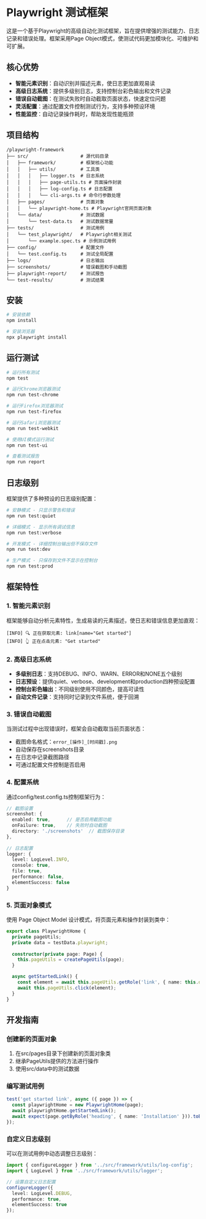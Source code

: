 # Playwright 测试框架

这是一个基于Playwright的高级自动化测试框架，旨在提供增强的测试能力、日志记录和错误处理。框架采用Page Object模式，使测试代码更加模块化、可维护和可扩展。

## 核心优势

- **智能元素识别**：自动识别并描述元素，使日志更加直观易读
- **高级日志系统**：提供多级别日志，支持控制台彩色输出和文件记录
- **错误自动截图**：在测试失败时自动截取页面状态，快速定位问题
- **灵活配置**：通过配置文件控制测试行为，支持多种预设环境
- **性能监控**：自动记录操作耗时，帮助发现性能瓶颈

## 项目结构

```
/playwright-framework
├── src/                   # 源代码目录
│   ├── framework/         # 框架核心功能
│   │   ├── utils/         # 工具类
│   │   │   ├── logger.ts  # 日志系统
│   │   │   ├── page-utils.ts # 页面操作封装
│   │   │   ├── log-config.ts # 日志配置
│   │   │   └── cli-args.ts # 命令行参数处理
│   ├── pages/             # 页面对象
│   │   └── playwright-home.ts # Playwright官网页面对象
│   └── data/              # 测试数据
│       └── test-data.ts   # 测试数据常量
├── tests/                 # 测试用例
│   └── test_playwright/   # Playwright相关测试
│       └── example.spec.ts # 示例测试用例
├── config/                # 配置文件
│   └── test.config.ts     # 测试全局配置
├── logs/                  # 日志输出
├── screenshots/           # 错误截图和手动截图
├── playwright-report/     # 测试报告
└── test-results/          # 测试结果
```

## 安装

```bash
# 安装依赖
npm install

# 安装浏览器
npx playwright install
```

## 运行测试

```bash
# 运行所有测试
npm test

# 运行Chrome浏览器测试
npm run test-chrome

# 运行Firefox浏览器测试
npm run test-firefox

# 运行Safari浏览器测试
npm run test-webkit

# 使用UI模式运行测试
npm run test-ui

# 查看测试报告
npm run report
```

## 日志级别

框架提供了多种预设的日志级别配置：

```bash
# 安静模式 - 只显示警告和错误
npm run test:quiet

# 详细模式 - 显示所有调试信息
npm run test:verbose

# 开发模式 - 详细控制台输出但不保存文件
npm run test:dev

# 生产模式 - 只保存到文件不显示在控制台
npm run test:prod
```

## 框架特性

### 1. 智能元素识别

框架能够自动分析元素特性，生成易读的元素描述，使日志和错误信息更加直观：

```
[INFO] 🔍 正在获取元素: link[name="Get started"]
[INFO] 👆 正在点击元素: "Get started"
```

### 2. 高级日志系统

- **多级别日志**：支持DEBUG、INFO、WARN、ERROR和NONE五个级别
- **日志预设**：提供quiet、verbose、development和production四种预设配置
- **控制台彩色输出**：不同级别使用不同颜色，提高可读性
- **自动文件记录**：支持同时记录到文件系统，便于回溯

### 3. 错误自动截图

当测试过程中出现错误时，框架会自动截取当前页面状态：

- 截图命名格式：`error_[操作]_[时间戳].png`
- 自动保存在screenshots目录
- 在日志中记录截图路径
- 可通过配置文件控制是否启用

### 4. 配置系统

通过config/test.config.ts控制框架行为：

```typescript
// 截图设置
screenshot: {
  enabled: true,      // 是否启用截图功能
  onFailure: true,    // 失败时自动截图
  directory: './screenshots'  // 截图保存目录
},
  
// 日志配置
logger: {
  level: LogLevel.INFO,
  console: true,
  file: true,
  performance: false,
  elementSuccess: false
}
```

### 5. 页面对象模式

使用 Page Object Model 设计模式，将页面元素和操作封装到类中：

```typescript
export class PlaywrightHome {
  private pageUtils;
  private data = testData.playwright;
  
  constructor(private page: Page) {
    this.pageUtils = createPageUtils(page);
  }

  async getStartedLink() {
    const element = await this.pageUtils.getRole('link', { name: this.data.links.getStarted });
    await this.pageUtils.click(element);
  }
}
```

## 开发指南

### 创建新的页面对象

1. 在src/pages目录下创建新的页面对象类
2. 继承PageUtils提供的方法进行操作
3. 使用src/data中的测试数据

### 编写测试用例

```typescript
test('get started link', async ({ page }) => {
  const playwrightHome = new PlaywrightHome(page);
  await playwrightHome.getStartedLink();
  await expect(page.getByRole('heading', { name: 'Installation' })).toBeVisible();
});
```

### 自定义日志级别

可以在测试用例中动态调整日志级别：

```typescript
import { configureLogger } from '../src/framework/utils/log-config';
import { LogLevel } from '../src/framework/utils/logger';

// 设置自定义日志配置
configureLogger({
  level: LogLevel.DEBUG,
  performance: true,
  elementSuccess: true
});
``` 
